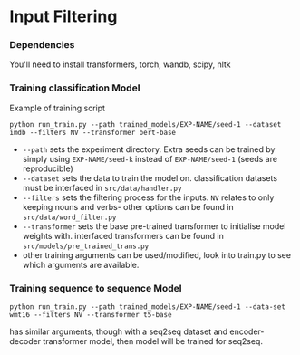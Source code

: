 # Input Filtering

### Dependencies
You'll need to install transformers, torch, wandb, scipy, nltk

### Training classification Model
Example of training script

```
python run_train.py --path trained_models/EXP-NAME/seed-1 --dataset imdb --filters NV --transformer bert-base
```

- ```--path``` sets the experiment directory. Extra seeds can be trained by simply using ```EXP-NAME/seed-k``` instead of ```EXP-NAME/seed-1``` (seeds are reproducible)
- ```--dataset``` sets the data to train the model on. classification datasets must be interfaced in ```src/data/handler.py```
- ```--filters``` sets the filtering process for the inputs. ```NV``` relates to only keeping nouns and verbs- other options can be found in ```src/data/word_filter.py```
- ```--transformer``` sets the base pre-trained transformer to initialise model weights with. interfaced transformers can be found in ```src/models/pre_trained_trans.py```
- other training arguments can be used/modified, look into train.py to see which arguments are available.

### Training sequence to sequence Model
```
python run_train.py --path trained_models/EXP-NAME/seed-1 --data-set wmt16 --filters NV --transformer t5-base
```

has similar arguments, though with a seq2seq dataset and encoder-decoder transformer model, then model will be trained for seq2seq.
